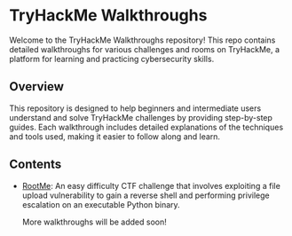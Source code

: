 # TryHackMe Walkthroughs

Welcome to the TryHackMe Walkthroughs repository! This repo contains detailed walkthroughs for various challenges and rooms on TryHackMe, a platform for learning and practicing cybersecurity skills.

## Overview

This repository is designed to help beginners and intermediate users understand and solve TryHackMe challenges by providing step-by-step guides. Each walkthrough includes detailed explanations of the techniques and tools used, making it easier to follow along and learn.

## Contents

- [RootMe](https://github.com/rubalsxngh/TryHackMe_Walkthroughs/blob/master/RootMe.md): An easy difficulty CTF challenge that involves exploiting a file upload vulnerability to gain a reverse shell and performing privilege escalation on an executable Python binary.
  
  More walkthroughs will be added soon!



